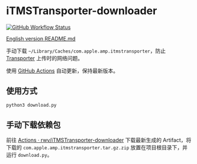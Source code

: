 # iTMSTransporter-downloader

<a href="https://github.com/rwv/iTMSTransporter-downloader/actions/workflows/download.yml">
    <img alt="GitHub Workflow Status" src="https://img.shields.io/github/workflow/status/rwv/iTMSTransporter-downloader/Download%20iTMSTransporter%20components">
</a>

[English version README.md](https://github.com/rwv/iTMSTransporter-downloader/blob/main/README-en.md)

手动下载 `~/Library/Caches/com.apple.amp.itmstransporter`，防止 [Transporter](https://apps.apple.com/us/app/transporter/id1450874784?mt=12) 上传时的网络问题。

使用 [GitHub Actions](https://github.com/rwv/iTMSTransporter-downloader/actions) 自动更新，保持最新版本。

## 使用方式

``` bash
python3 download.py
```

## 手动下载依赖包

前往 [Actions · rwv/iTMSTransporter-downloader](https://github.com/rwv/iTMSTransporter-downloader/actions) 下载最新生成的 Artifact，将下载的 `com.apple.amp.itmstransporter.tar.gz.zip` 放置在项目根目录下，并运行 `download.py`。

